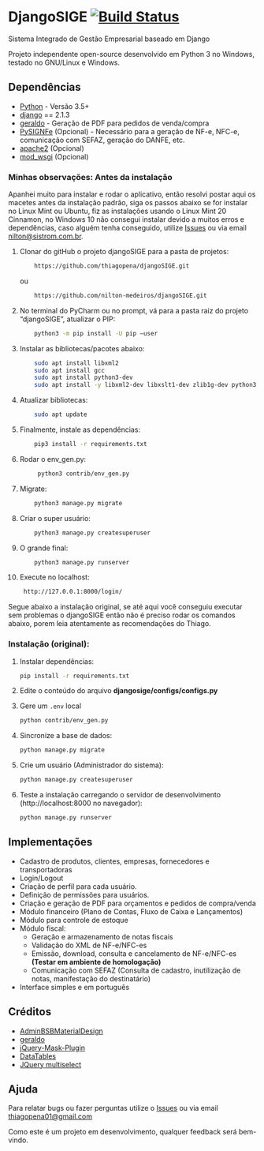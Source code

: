 # DjangoSIGE [![Build Status](https://travis-ci.org/thiagopena/djangoSIGE.svg?branch=master)](https://travis-ci.org/thiagopena/djangoSIGE)

Sistema Integrado de Gestão Empresarial baseado em Django

Projeto independente open-source desenvolvido em Python 3 no Windows, testado no GNU/Linux e Windows.


## Dependências

- [Python](https://www.python.org/downloads/) - Versão 3.5+
- [django](http://www.djangoproject.com) == 2.1.3
- [geraldo](https://github.com/thiagopena/geraldo) - Geração de PDF para pedidos de venda/compra
- [PySIGNFe](https://github.com/thiagopena/PySIGNFe) (Opcional) - Necessário para a geração de NF-e, NFC-e, comunicação com SEFAZ, geração do DANFE, etc.
- [apache2](https://www.apache.org/) (Opcional)
- [mod_wsgi](https://modwsgi.readthedocs.io/en/develop/) (Opcional)

### Minhas observações: Antes da instalação

Apanhei muito para instalar e rodar o aplicativo, então resolvi postar aqui os macetes antes da instalação padrão, siga os passos abaixo se for instalar no Linux Mint ou Ubuntu, fiz as instalações usando o Linux Mint 20 Cinnamon, no Windows 10 não consegui instalar devido a muitos erros e dependências, caso alguém tenha conseguido, utilize [Issues](https://github.com/nilton-medeiros/djangoSIGE/issues) ou via email nilton@sistrom.com.br.

1. Clonar do gitHub o projeto djangoSIGE para a pasta de projetos:

    ```bash
	    https://github.com/thiagopena/djangoSIGE.git
   ``` 
   ou
    ```bash
	    https://github.com/nilton-medeiros/djangoSIGE.git
    ```

2. No terminal do PyCharm ou no prompt, vá para a pasta raiz do projeto “djangoSIGE”, atualizar o  PIP:

    ```bash
	    python3 -m pip install -U pip –user
    ```
   
3. Instalar as  bibliotecas/pacotes abaixo:

    ```bash
	    sudo apt install libxml2
	    sudo apt install gcc
	    sudo apt install python3-dev
	    sudo apt install -y libxml2-dev libxslt1-dev zlib1g-dev python3-pip
    ```

4. Atualizar bibliotecas:

    ```bash
	    sudo apt update
    ```

5. Finalmente, instale as dependências:

    ```bash
	    pip3 install -r requirements.txt
    ```
   
6. Rodar o env_gen.py:
    
   ```bash
	    python3 contrib/env_gen.py
   ```

7. Migrate:

    ```bash
	    python3 manage.py migrate
    ```

8. Criar o super usuário:

    ```bash
	    python3 manage.py createsuperuser
    ```

9. O grande final:

    ```bash
	    python3 manage.py runserver
    ```
   
10. Execute no localhost:

    ```bash   
     http://127.0.0.1:8000/login/
    ```   
    
Segue abaixo a instalação original, se até aqui você conseguiu executar sem problemas o djangoSIGE então não é preciso rodar os comandos abaixo, porem leia atentamente as recomendações do Thiago.  


### Instalação (original):

1. Instalar dependências:

    ```bash
    pip install -r requirements.txt
    ```

2. Edite o conteúdo do arquivo **djangosige/configs/configs.py**

3. Gere um `.env` local

    ```bash
    python contrib/env_gen.py
    ```


4. Sincronize a base de dados:

    ```bash
    python manage.py migrate
    ```

5. Crie um usuário (Administrador do sistema):

    ```bash
    python manage.py createsuperuser
    ```

6. Teste a instalação carregando o servidor de desenvolvimento (http://localhost:8000 no navegador):

    ```bash
    python manage.py runserver
    ```

## Implementações

- Cadastro de produtos, clientes, empresas, fornecedores e transportadoras
- Login/Logout
- Criação de perfil para cada usuário.
- Definição de permissões para usuários.
- Criação e geração de PDF para orçamentos e pedidos de compra/venda
- Módulo financeiro (Plano de Contas, Fluxo de Caixa e Lançamentos)
- Módulo para controle de estoque
- Módulo fiscal:
    - Geração e armazenamento de notas fiscais
    - Validação do XML de NF-e/NFC-es
    - Emissão, download, consulta e cancelamento de NF-e/NFC-es **(Testar em ambiente de homologação)**
    - Comunicação com SEFAZ (Consulta de cadastro, inutilização de notas, manifestação do destinatário)
- Interface simples e em português

## Créditos

- [AdminBSBMaterialDesign](https://github.com/gurayyarar/AdminBSBMaterialDesign)
- [geraldo](https://github.com/marinho/geraldo)
- [jQuery-Mask-Plugin](https://igorescobar.github.io/jQuery-Mask-Plugin/)
- [DataTables](https://datatables.net/)
- [JQuery multiselect](http://loudev.com/)

## Ajuda

Para relatar bugs ou fazer perguntas utilize o [Issues](https://github.com/thiagopena/djangoSIGE/issues) ou via email thiagopena01@gmail.com

Como este é um projeto em desenvolvimento, qualquer feedback será bem-vindo.

